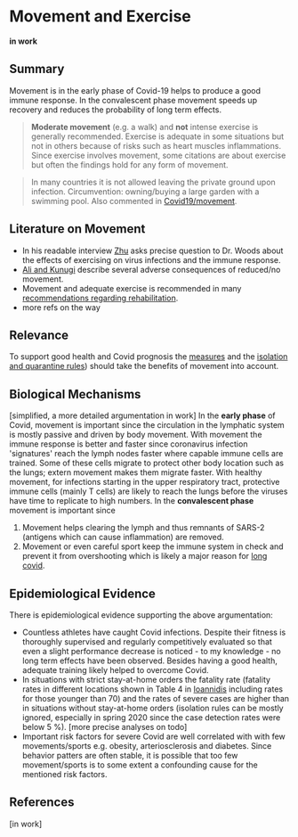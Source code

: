 # Movement and Exercise

**in work**
## Summary 
Movement is in the early phase of Covid-19 helps to produce a good immune response. In the convalescent phase movement speeds up recovery and reduces the probability of long term effects.

> **Moderate movement** (e.g. a walk) and **not** intense exercise is generally recommended. Exercise is adequate in some situations but not in others because of risks such as heart muscles inflammations. Since exercise involves movement, some citations are about exercise but often the findings hold for any form of movement.

> In many countries it is not allowed leaving the private ground upon infection. Circumvention: owning/buying a large garden with a swimming pool. Also commented in [Covid19/movement](./covid19.md#movement).

## Literature on Movement
* In his readable interview [Zhu](#zhu) asks precise question to Dr. Woods about the effects of exercising on virus infections and the immune response.
* [Ali and Kunugi](#ali) describe several adverse consequences of reduced/no movement.
* Movement and adequate exercise is recommended in many [recommendations regarding rehabilitation](./covid19.md#references-rehabilitation). 
* more refs on the way

## Relevance
To support good health and Covid prognosis the [measures](./controlling.md) and the [isolation and quarantine rules](./controlling.md#covid-19-cases-and-quarantine)) should take the benefits of movement into account.

## Biological Mechanisms
[simplified, a more detailed argumentation in work]
In the __early phase__ of Covid, movement is important since the circulation in the lymphatic system is mostly passive and driven by body movement. With movement the immune response is better and faster since coronavirus infection 'signatures' reach the lymph nodes faster where capable immune cells are trained. Some of these cells migrate to protect other body location such as the lungs; extern movement makes them migrate faster. With healthy movement, for infections starting in the upper respiratory tract, protective immune cells (mainly T cells) are likely to reach the lungs before the viruses have time to replicate to high numbers.
In the __convalescent phase__ movement is important since 
1. Movement helps clearing the lymph and thus remnants of SARS-2 (antigens which can cause inflammation) are removed.
2. Movement or even careful sport keep the immune system in check and prevent it from overshooting which is likely a major reason for [long covid](#long-term-adverse-effects).


## Epidemiological Evidence
There is epidemiological evidence supporting the above argumentation:
* Countless athletes have caught Covid infections. Despite their fitness is thoroughly supervised and regularly competitively evaluated so that even a slight performance decrease is noticed - to my knowledge - no long term effects have been observed. Besides having a good health, adequate training likely helped to overcome Covid. 
* In situations with strict stay-at-home orders the fatality rate (fatality rates in different locations shown in Table 4 in [Ioannidis](#ioannidis) including rates for those younger than 70) and the rates of severe cases are higher than in situations without stay-at-home orders (isolation rules can be mostly ignored, especially in spring 2020 since the case detection rates were below 5 %). [more precise analyses on todo]
* Important risk factors for severe Covid are well correlated with with few movements/sports e.g. obesity, arteriosclerosis and diabetes. Since behavior patters are often stable, it is possible that too few movement/sports is to some extent a confounding cause for the mentioned risk factors.


## References 
[in work]